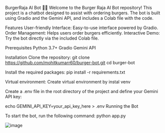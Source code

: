 BurgerRaja AI Bot 🍔🤖
Welcome to the Burger Raja AI Bot repository! This project is a chatbot designed to assist with ordering burgers. The bot is built using Gradio and the Gemini API, and includes a Colab file with the code.

Features
User-friendly Interface: Easy-to-use interface powered by Gradio.
Order Management: Helps users order burgers efficiently.
Interactive Demo: Try the bot directly via the included Colab file.

Prerequisites
Python 3.7+
Gradio
Gemini API

Installation
Clone the repository:
git clone https://github.com/mohitkumarr60/burger-bot.git
cd burger-bot

Install the required packages:
pip install -r requirements.txt

Virtual environment:
Create virtual environment by instal venv

Create a .env file in the root directory of the project and define your Gemini API key:

echo GEMINI_API_KEY=your_api_key_here > .env
Running the Bot

To start the bot, run the following command:
python app.py

![image](https://github.com/Geetika-Behl/Burger-Bot/assets/142812594/f61f63d0-d0d3-492e-b781-388fcbdcac96)
